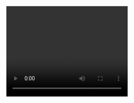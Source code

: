 <video width="320" height="240" controls>
  <source src="./assets/vedios/v1.mp4" type="video/mp4">
</video>